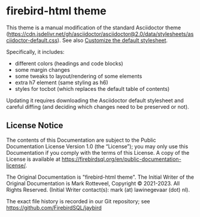 <!--
SPDX-FileCopyrightText: Copyright 2021-2023 Mark Rotteveel
SPDX-License-Identifier: LicenseRef-PDL-1.0
-->
firebird-html theme
===================

This theme is a manual modification of the standard Asciidoctor theme (<https://cdn.jsdelivr.net/gh/asciidoctor/asciidoctor@2.0/data/stylesheets/asciidoctor-default.css>). See also [Customize the default stylesheet](https://docs.asciidoctor.org/asciidoctor/latest/html-backend/default-stylesheet/#customize-the-default-stylesheet).

Specifically, it includes: 

- different colors (headings and code blocks)
- some margin changes
- some tweaks to layout/rendering of some elements
- extra h7 element (same styling as h6)
- styles for tocbot (which replaces the default table of contents)

Updating it requires downloading the Asciidoctor default stylesheet and careful diffing (and deciding which changes need to be preserved or not).

## License Notice

The contents of this Documentation are subject to the Public Documentation
License Version 1.0 (the “License”); you may only use this Documentation if you
comply with the terms of this License. A copy of the License is available at
<https://firebirdsql.org/en/public-documentation-license/>.

The Original Documentation is "firebird-html theme".
The Initial Writer of the Original Documentation is Mark Rotteveel,
Copyright © 2021-2023. All Rights Reserved. (Initial Writer contact(s):
mark (at) lawinegevaar (dot) nl).

<!--
Contributor(s): ______________________________________.
Portions created by ______ are Copyright © _________ [Insert year(s)]. All Rights Reserved.
(Contributor contact(s): ________________ [Insert hyperlink/alias]).
-->

The exact file history is recorded in our Git repository; see
<https://github.com/FirebirdSQL/jaybird>
